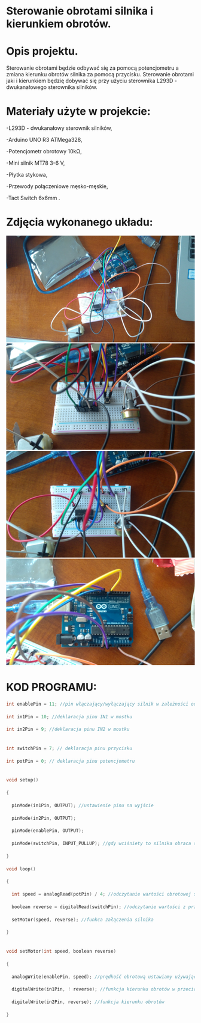 # Sterowanie obrotami silnika i kierunkiem obrotów.
# Opis projektu.

Sterowanie obrotami będzie odbywać się za pomocą potencjometru a zmiana kierunku obrotów silnika za pomocą przycisku. 
Sterowanie obrotami jaki i kierunkiem będzię dobywać się przy użyciu sterownika L293D - dwukanałowego sterownika silników.

# Materiały użyte w projekcie:

-L293D - dwukanałowy sterownik silników,

-Arduino UNO R3 ATMega328,

-Potencjometr obrotowy 10kΩ,

-Mini silnik MT78 3-6 V,

-Płytka stykowa,

-Przewody połączeniowe męsko-męskie,

-Tact Switch 6x6mm .
# Zdjęcia wykonanego układu:
![nazwa](./1.jpg)
![nazwa](./2.jpg)
![nazwa](./3.jpg)
![nazwa](./4.jpg)



# KOD PROGRAMU:


```c
int enablePin = 11; //pin włączający/wyłączający silnik w zależności od stanów wejść IN1 i IN2

int in1Pin = 10; //deklaracja pinu IN1 w mostku

int in2Pin = 9; //deklaracja pinu IN2 w mostku


int switchPin = 7; // deklaracja pinu przycisku

int potPin = 0; // deklaracja pinu potencjometru


void setup()

{

  pinMode(in1Pin, OUTPUT); //ustawienie pinu na wyjście 
  
  pinMode(in2Pin, OUTPUT);
  
  pinMode(enablePin, OUTPUT);
  
  pinMode(switchPin, INPUT_PULLUP); //gdy wciśniety to silnika obraca się  zgodnie ze wskazówkami zegara gdy nie to w przeciwnym kierunku, 
  
}

void loop()

{

  int speed = analogRead(potPin) / 4; //odczytanie wartości obrotowej silnika z wejścia anlogowego, dzielona przez 4 ponieważ odczyt będzie z przedziału pomiędzy 0 a 1023, a na                                        wyjściu analogowym potrzebujemy zakresu od 0 do 255.
  
  boolean reverse = digitalRead(switchPin); //odczytanie wartości z przycisku 
  
  setMotor(speed, reverse); //funkca załączenia silnika
  
}


void setMotor(int speed, boolean reverse)

{

  analogWrite(enablePin, speed); //prędkość obrotową ustawiamy używając “analogWrite” na pinie “enable”
  
  digitalWrite(in1Pin, ! reverse); //funkcja kierunku obrotów w przeciwnym kierunku
  
  digitalWrite(in2Pin, reverse); //funkcja kierunku obrotów
  
}
```

